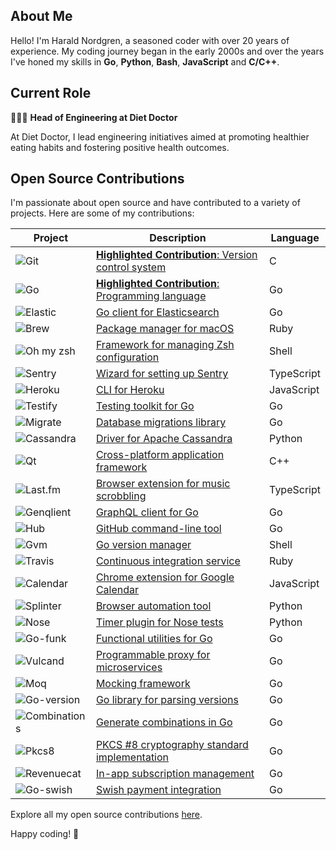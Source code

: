 ## About Me

Hello! I'm Harald Nordgren, a seasoned coder with over 20 years of experience. My coding journey began in the early 2000s and over the years I've honed my skills in **Go**, **Python**, **Bash**, **JavaScript** and **C/C++**.

## Current Role

👨🏼‍💻 **Head of Engineering at Diet Doctor**

At Diet Doctor, I lead engineering initiatives aimed at promoting healthier eating habits and fostering positive health outcomes.

## Open Source Contributions

I'm passionate about open source and have contributed to a variety of projects. Here are some of my contributions:

| Project | Description | Language |
| --- | --- | --- |
| ![Git](https://img.shields.io/badge/-Git-f05032?logo=git&logoColor=white) | [**Highlighted Contribution**: Version control system](https://github.com/git/git/commits/master?author=HaraldNordgren) | C |
| ![Go](https://img.shields.io/badge/-Go-00ADD8?logo=go&logoColor=white) | [**Highlighted Contribution**: Programming language](https://github.com/golang/go/commits/master?author=HaraldNordgren) | Go |
| ![Elastic](https://img.shields.io/badge/-Elastic-005571?logo=elasticsearch&logoColor=white) | [Go client for Elasticsearch](https://github.com/elastic/go-elasticsearch/commits?author=HaraldNordgren) | Go |
| ![Brew](https://img.shields.io/badge/-Brew-FBB040?logo=homebrew&logoColor=white) | [Package manager for macOS](https://github.com/Homebrew/brew/commits/master?author=HaraldNordgren) | Ruby |
| ![Oh my zsh](https://img.shields.io/badge/-Oh_my_zsh-F15A24?logo=zsh&logoColor=white) | [Framework for managing Zsh configuration](https://github.com/ohmyzsh/ohmyzsh/commits/master?author=HaraldNordgren) | Shell |
| ![Sentry](https://img.shields.io/badge/-Sentry-362D59?logo=sentry&logoColor=white) | [Wizard for setting up Sentry](https://github.com/getsentry/sentry-wizard/commits/master?author=HaraldNordgren) | TypeScript |
| ![Heroku](https://img.shields.io/badge/-Heroku-430098?logo=heroku&logoColor=white) | [CLI for Heroku](https://github.com/heroku/heroku-apps/commits/master?author=HaraldNordgren) | JavaScript |
| ![Testify](https://img.shields.io/badge/-Testify-00ADD8?logo=go&logoColor=white) | [Testing toolkit for Go](https://github.com/stretchr/testify/commits/master?author=HaraldNordgren) | Go |
| ![Migrate](https://img.shields.io/badge/-Migrate-00ADD8?logo=go&logoColor=white) | [Database migrations library](https://github.com/golang-migrate/migrate/commits/master?author=HaraldNordgren) | Go |
| ![Cassandra](https://img.shields.io/badge/-Cassandra-1287B1?logo=apache-cassandra&logoColor=white) | [Driver for Apache Cassandra](https://github.com/pulls?q=author%3AHaraldNordgren+is%3Amerged+repo%3Adatastax%2Fpython-driver) | Python |
| ![Qt](https://img.shields.io/badge/-Qt-41CD52?logo=qt&logoColor=white) | [Cross-platform application framework](https://github.com/qt/qtbase/commits/dev?author=HaraldNordgren) | C++ |
| ![Last.fm](https://img.shields.io/badge/-Last.fm-D51007?logo=last.fm&logoColor=white) | [Browser extension for music scrobbling](https://github.com/web-scrobbler/web-scrobbler/commits/master?author=HaraldNordgren) | TypeScript |
| ![Genqlient](https://img.shields.io/badge/-Genqlient-E10098?logo=graphql&logoColor=white) | [GraphQL client for Go](https://github.com/Khan/genqlient/commits?author=HaraldNordgren) | Go |
| ![Hub](https://img.shields.io/badge/-Hub-181717?logo=github&logoColor=white) | [GitHub command-line tool](https://github.com/github/hub/commits/master?author=HaraldNordgren) | Go |
| ![Gvm](https://img.shields.io/badge/-Gvm-1A1A1A?logo=gnu-bash&logoColor=white) | [Go version manager](https://github.com/moovweb/gvm/commits/master?author=HaraldNordgren) | Shell |
| ![Travis](https://img.shields.io/badge/-Travis-3EAAAF?logo=travis-ci&logoColor=white) | [Continuous integration service](https://github.com/travis-ci/travis.rb/commits/master?author=HaraldNordgren) | Ruby |
| ![Calendar](https://img.shields.io/badge/-Calendar-4285F4?logo=google&logoColor=white) | [Chrome extension for Google Calendar](https://github.com/chimbori/google-calendar-crx/commits?author=HaraldNordgren) | JavaScript |
| ![Splinter](https://img.shields.io/badge/-Splinter-3776AB?logo=python&logoColor=white) | [Browser automation tool](https://github.com/cobrateam/splinter/commits?author=HaraldNordgren) | Python |
| ![Nose](https://img.shields.io/badge/-Nose-3776AB?logo=python&logoColor=white) | [Timer plugin for Nose tests](https://github.com/pulls?q=author%3AHaraldNordgren+is%3Amerged+repo%3Amahmoudimus%2Fnose-timer) | Python |
| ![Go-funk](https://img.shields.io/badge/-Go--funk-00ADD8?logo=go&logoColor=white) | [Functional utilities for Go](https://github.com/thoas/go-funk/commits?author=HaraldNordgren) | Go |
| ![Vulcand](https://img.shields.io/badge/-Vulcand-00ADD8?logo=go&logoColor=white) | [Programmable proxy for microservices](https://github.com/vulcand/vulcand/commits?author=HaraldNordgren) | Go |
| ![Moq](https://img.shields.io/badge/-Moq-00ADD8?logo=go&logoColor=white) | [Mocking framework](https://github.com/matryer/moq/commits?author=HaraldNordgren) | Go |
| ![Go-version](https://img.shields.io/badge/-Go--version-00ADD8?logo=go&logoColor=white) | [Go library for parsing versions](https://github.com/mcuadros/go-version/commits/master?author=HaraldNordgren) | Go |
| ![Combinations](https://img.shields.io/badge/-Combinations-00ADD8?logo=go&logoColor=white) | [Generate combinations in Go](https://github.com/mxschmitt/golang-combinations/commits?author=HaraldNordgren) | Go |
| ![Pkcs8](https://img.shields.io/badge/-PKCS8-00ADD8?logo=go&logoColor=white) | [PKCS #8 cryptography standard implementation](https://github.com/youmark/pkcs8/commits/master?author=HaraldNordgren) | Go |
| ![Revenuecat](https://img.shields.io/badge/-Revenuecat-00ADD8?logo=go&logoColor=white) | [In-app subscription management](https://github.com/mhemmings/revenuecat/commits/master?author=HaraldNordgren) | Go |
| ![Go-swish](https://img.shields.io/badge/-Go--swish-00ADD8?logo=go&logoColor=white) | [Swish payment integration](https://github.com/frozzare/go-swish/commits/master?author=HaraldNordgren) | Go |

Explore all my open source contributions [here](https://github.com/pulls?q=author%3AHaraldNordgren+sort%3Acreated-asc+is%3Apublic+is%3Apr+is%3Amerged+-user%3Adatateknik-lth+-user%3AHaraldNordgren+NOT+%22Bump+Go+versions%22+NOT+%22Bump+Travis+versions%22+).

Happy coding! 🚀

